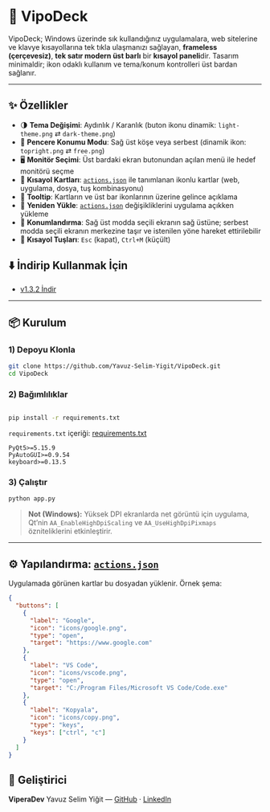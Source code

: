 # 🐍 VipoDeck

VipoDeck; Windows üzerinde sık kullandığınız uygulamalara, web sitelerine ve klavye kısayollarına tek tıkla ulaşmanızı sağlayan, **frameless (çerçevesiz)**, **tek satır modern üst barlı** bir **kısayol paneli**dir. Tasarım minimaldir; ikon odaklı kullanım ve tema/konum kontrolleri üst bardan sağlanır.

---

## ✨ Özellikler

* 🌗 **Tema Değişimi**: Aydınlık / Karanlık (buton ikonu dinamik: `light-theme.png` ⇄ `dark-theme.png`)
* 📍 **Pencere Konumu Modu**: Sağ üst köşe veya serbest (dinamik ikon: `topright.png` ⇄ `free.png`)
* 🖥️ **Monitör Seçimi**: Üst bardaki ekran butonundan açılan menü ile hedef monitörü seçme
* 🧹 **Kısayol Kartları**: [`actions.json`](https://github.com/Yavuz-Selim-Yigit/VipoDeck/blob/main/actions.json) ile tanımlanan ikonlu kartlar (web, uygulama, dosya, tuş kombinasyonu)
* 💚 **Tooltip**: Kartların ve üst bar ikonlarının üzerine gelince açıklama
* 🔁 **Yeniden Yükle**: [`actions.json`](https://github.com/Yavuz-Selim-Yigit/VipoDeck/blob/main/actions.json) değişikliklerini uygulama açıkken yükleme
* 🧱 **Konumlandırma**: Sağ üst modda seçili ekranın sağ üstüne; serbest modda seçili ekranın merkezine taşır ve istenilen yöne hareket ettirilebilir
* 🤗 **Kısayol Tuşları**: `Esc` (kapat), `Ctrl+M` (küçült)

## ⬇️ İndirip Kullanmak İçin
* [v1.3.2 İndir](https://github.com/Yavuz-Selim-Yigit/VipoDeck/releases/download/VipoDeck/VipoDeck-v1_3_2.rar)

---

## 📦 Kurulum

### 1) Depoyu Klonla

```bash
git clone https://github.com/Yavuz-Selim-Yigit/VipoDeck.git
cd VipoDeck
```

### 2) Bağımlılıklar

```bash

pip install -r requirements.txt

```

`requirements.txt` içeriği:
[requirements.txt](https://github.com/Yavuz-Selim-Yigit/VipoDeck/blob/main/requirements.txt)

```text
PyQt5>=5.15.9
PyAutoGUI>=0.9.54
keyboard>=0.13.5
```

### 3) Çalıştır

```bash
python app.py
```

> **Not (Windows):** Yüksek DPI ekranlarda net görüntü için uygulama, Qt’nin `AA_EnableHighDpiScaling` ve `AA_UseHighDpiPixmaps` özniteliklerini etkinleştirir.

---

## ⚙️ Yapılandırma: [`actions.json`](https://github.com/Yavuz-Selim-Yigit/VipoDeck/blob/main/actions.json)

Uygulamada görünen kartlar bu dosyadan yüklenir. Örnek şema:

```json
{
  "buttons": [
    {
      "label": "Google",
      "icon": "icons/google.png",
      "type": "open",
      "target": "https://www.google.com"
    },
    {
      "label": "VS Code",
      "icon": "icons/vscode.png",
      "type": "open",
      "target": "C:/Program Files/Microsoft VS Code/Code.exe"
    },
    {
      "label": "Kopyala",
      "icon": "icons/copy.png",
      "type": "keys",
      "keys": ["ctrl", "c"]
    }
  ]
}
```


## 👤 Geliştirici

**ViperaDev**
Yavuz Selim Yiğit — [GitHub](https://github.com/Yavuz-Selim-Yigit) · [LinkedIn](https://www.linkedin.com/in/yavuz-selim-yigit/)

